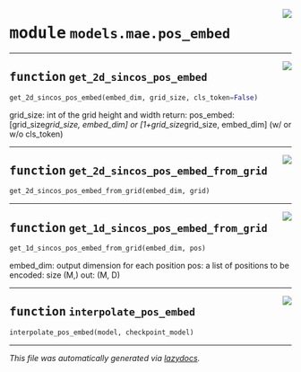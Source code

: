 <!-- markdownlint-disable -->

<a href="../../src/models/mae/pos_embed.py#L0"><img align="right" style="float:right;" src="https://img.shields.io/badge/-source-cccccc?style=flat-square"></a>

# <kbd>module</kbd> `models.mae.pos_embed`





---

<a href="../../src/models/mae/pos_embed.py#L20"><img align="right" style="float:right;" src="https://img.shields.io/badge/-source-cccccc?style=flat-square"></a>

## <kbd>function</kbd> `get_2d_sincos_pos_embed`

```python
get_2d_sincos_pos_embed(embed_dim, grid_size, cls_token=False)
```

grid_size: int of the grid height and width return: pos_embed: [grid_size*grid_size, embed_dim] or [1+grid_size*grid_size, embed_dim] (w/ or w/o cls_token) 


---

<a href="../../src/models/mae/pos_embed.py#L38"><img align="right" style="float:right;" src="https://img.shields.io/badge/-source-cccccc?style=flat-square"></a>

## <kbd>function</kbd> `get_2d_sincos_pos_embed_from_grid`

```python
get_2d_sincos_pos_embed_from_grid(embed_dim, grid)
```






---

<a href="../../src/models/mae/pos_embed.py#L49"><img align="right" style="float:right;" src="https://img.shields.io/badge/-source-cccccc?style=flat-square"></a>

## <kbd>function</kbd> `get_1d_sincos_pos_embed_from_grid`

```python
get_1d_sincos_pos_embed_from_grid(embed_dim, pos)
```

embed_dim: output dimension for each position pos: a list of positions to be encoded: size (M,) out: (M, D) 


---

<a href="../../src/models/mae/pos_embed.py#L75"><img align="right" style="float:right;" src="https://img.shields.io/badge/-source-cccccc?style=flat-square"></a>

## <kbd>function</kbd> `interpolate_pos_embed`

```python
interpolate_pos_embed(model, checkpoint_model)
```








---

_This file was automatically generated via [lazydocs](https://github.com/ml-tooling/lazydocs)._
